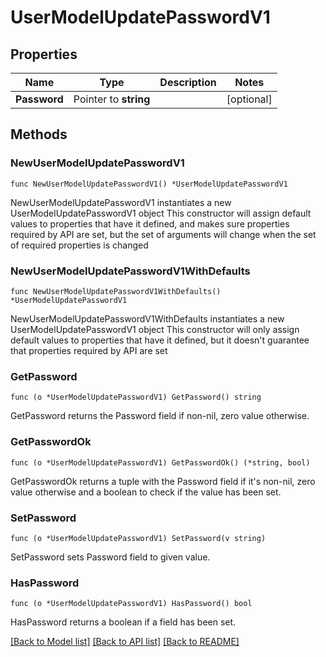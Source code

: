 # UserModelUpdatePasswordV1

## Properties

Name | Type | Description | Notes
------------ | ------------- | ------------- | -------------
**Password** | Pointer to **string** |  | [optional] 

## Methods

### NewUserModelUpdatePasswordV1

`func NewUserModelUpdatePasswordV1() *UserModelUpdatePasswordV1`

NewUserModelUpdatePasswordV1 instantiates a new UserModelUpdatePasswordV1 object
This constructor will assign default values to properties that have it defined,
and makes sure properties required by API are set, but the set of arguments
will change when the set of required properties is changed

### NewUserModelUpdatePasswordV1WithDefaults

`func NewUserModelUpdatePasswordV1WithDefaults() *UserModelUpdatePasswordV1`

NewUserModelUpdatePasswordV1WithDefaults instantiates a new UserModelUpdatePasswordV1 object
This constructor will only assign default values to properties that have it defined,
but it doesn't guarantee that properties required by API are set

### GetPassword

`func (o *UserModelUpdatePasswordV1) GetPassword() string`

GetPassword returns the Password field if non-nil, zero value otherwise.

### GetPasswordOk

`func (o *UserModelUpdatePasswordV1) GetPasswordOk() (*string, bool)`

GetPasswordOk returns a tuple with the Password field if it's non-nil, zero value otherwise
and a boolean to check if the value has been set.

### SetPassword

`func (o *UserModelUpdatePasswordV1) SetPassword(v string)`

SetPassword sets Password field to given value.

### HasPassword

`func (o *UserModelUpdatePasswordV1) HasPassword() bool`

HasPassword returns a boolean if a field has been set.


[[Back to Model list]](../README.md#documentation-for-models) [[Back to API list]](../README.md#documentation-for-api-endpoints) [[Back to README]](../README.md)


